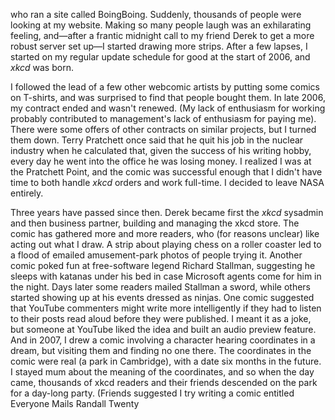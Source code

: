 who ran a site called BoingBoing. Suddenly, thousands of people were looking at my website. Making so many people laugh was an exhilarating feeling, and&mdash;after a frantic midnight call to my friend Derek to get a more robust server set up&mdash;I started drawing more strips. After a few lapses, I started on my regular update schedule for good at the start of 2006, and <i>xkcd</i> was born.

I followed the lead of a few other webcomic artists by putting some comics on T-shirts, and was surprised to find that people bought them. In late 2006, my contract ended and wasn't renewed. (My lack of enthusiasm for working probably contributed to management's lack of enthusiasm for paying me). There were some offers of other contracts on similar projects, but I turned them down. Terry Pratchett once said that he quit his job in the nuclear industry when he calculated that, given the success of his writing hobby, every day he went into the office he was losing money. I realized I was at the Pratchett Point, and the comic was successful enough that I didn't have time to both handle <i>xkcd</i> orders and work full-time. I decided to leave NASA entirely.

Three years have passed since then. Derek became first the <i>xkcd</i> sysadmin and then business partner, building and managing the xkcd store. The comic has gathered more and more readers, who (for reasons unclear) like acting out what I draw. A strip about playing chess on a roller coaster led to a flood of emailed amusement-park photos of people trying it. Another comic poked fun at free-software legend Richard Stallman, suggesting he sleeps with katanas under his bed in case Microsoft agents come for him in the night. Days later some readers mailed Stallman a sword, while others started showing up at his events dressed as ninjas. One comic suggested that YouTube commenters might write more intelligently if they had to listen to their posts read aloud before they were published. I meant it as a joke, but someone at YouTube liked the idea and built an audio preview feature. And in 2007, I drew a comic involving a character hearing coordinates in a dream, but visiting them and finding no one there. The coordinates in the comic were real (a park in Cambridge), with a date six months in the future. I stayed mum about the meaning of the coordinates, and so when the day came, thousands of xkcd readers and their friends descended on the park for a day-long party. (Friends suggested I try writing a comic entitled Everyone Mails Randall Twenty
